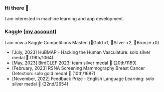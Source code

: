### Hi there 👋

I am interested in machine learning and app development.

### Kaggle ([my account](https://www.kaggle.com/moritake04))
I am now a Kaggle Competitions Master. (🥇Gold x1, 🥈Silver x2, 🥉Bronze x0)
- [July, 2023] HuBMAP - Hacking the Human Vasculature: solo silver medal 🥈 (19th/1064)
- [May, 2023] BirdCLEF 2023: team silver medal 🥈 (20th/1189)
- [February, 2023] RSNA Screening Mammography Breast Cancer Detection: solo gold medal 🥇 (10th/1687)
- [November, 2022] Feedback Prize - English Language Learning: solo silver medal 🥈 (22nd/2654)

<!--
**moritake04/moritake04** is a ✨ _special_ ✨ repository because its `README.md` (this file) appears on your GitHub profile.

Here are some ideas to get you started:

- 🔭 I’m currently working on ...
- 🌱 I’m currently learning ...
- 👯 I’m looking to collaborate on ...
- 🤔 I’m looking for help with ...
- 💬 Ask me about ...
- 📫 How to reach me: ...
- 😄 Pronouns: ...
- ⚡ Fun fact: ...
-->
